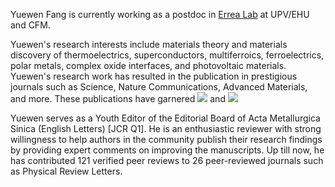 <div class="text-justify"> <!-- text-justify is defined in _sass/_utilities.scss-->
<p> Yuewen Fang is currently working as a postdoc in <a href="https://cfm.ehu.es/errealab/research/" target="_blank">Errea Lab</a> at UPV/EHU and CFM. 
<!-- He is an upcoming tenured scientist of Spanish National Research Council from 2024. -->
<!-- Previously, from April 1st, 2020, to Nov. 30th, 2021, he worked as a researcher at the Materials Structure Laboratory of Tokyo Institute of Technology.  -->
<!-- Prior to that, he worked as a program-specific researcher -->
<!-- in the laboratory of Prof. Isao Tanaka -->
<!-- at Kyoto University from November 1st, 2017, to March 31st, 2020. He was also a visiting academic at New York University Shanghai from March 2017. Yuewen received his PhD in Physical Electronics from East China Normal University in  -->
<!-- Shanghai, China, in June 2017, under the supervision of Prof. Chun-Gang Duan. During his PhD, he spent eight months at the R&D center of Japan Fine -->
<!-- Ceramics Center (Nagoya, Japan) from March 2016 to October 2016. Yuewen completed his BSc in Physics from Xiangtan University in 2012 and received  -->
<!-- training in molecular dynamics simulations under the supervision of Prof. Kaiwang Zhang from 2009 to 2012. In 2011, he also interned for R&D at  -->
<!-- Shanghai Baosteel Group Corporation from May to June. -->
</p>

<p>
Yuewen's research interests include materials theory and materials discovery of thermoelectrics, superconductors, multiferroics, ferroelectrics, 
polar metals, complex oxide interfaces, and photovoltaic materials. 
Yuewen's research work has resulted in the publication in prestigious journals such as Science, Nature Communications, Advanced Materials, and more.  
These publications have garnered
<a href='https://scholar.google.com/citations?user=6NU1KPQAAAAJ'><img src="https://img.shields.io/endpoint?logo=Google%20Scholar&url=https://cdn.jsdelivr.net/gh/yw-fang/yw-fang.github.io@google-scholar-stats/gs_data_shieldsio.json&labelColor=f6f6f6&color=9cf&style=flat&label=citations"></a> 
and
<a href='https://scholar.google.com/citations?user=6NU1KPQAAAAJ'><img src="https://img.shields.io/endpoint?logo=Google%20Scholar&url=https://cdn.jsdelivr.net/gh/yw-fang/yw-fang.github.io@google-scholar-stats/gs_data_h_shieldsio.json&labelColor=f6f6f6&color=blueviolet&style=flat&label=h_index"></a>
</p>

<p>
Yuewen serves as a Youth Editor of the Editorial Board of Acta Metallurgica Sinica (English Letters) [JCR Q1]. He is an enthusiastic reviewer with strong willingness to help authors in the community publish their research findings by providing expert comments on improving the manuscripts. 
Up till now, he has contributed 121 verified peer reviews to 26 peer-reviewed journals such as Physical Review Letters.
<!-- Up till now, he has contributed <span style="color: blue;">121 verified peer reviews</span> to 26 peer-reviewed journals such as Physical Review Letters. -->
</p>
</div> 
